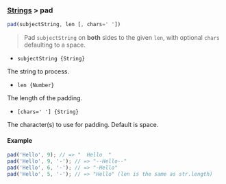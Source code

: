 ### [Strings](../) > pad

```js
pad(subjectString, len [, chars=' '])
```

> Pad `subjectString` on **both** sides to the given `len`, with optional `chars` defaulting to a space.

- `subjectString {String}`

The string to process.

- `len {Number}`

The length of the padding.

- `[chars=' '] {String}`

The character(s) to use for padding. Default is space.

#### Example
```js
pad('Hello', 9); // => "  Hello  "
pad('Hello', 9, '-'); // => "--Hello--"
pad('Hello', 6, '-'); // => "-Hello"
pad('Hello', 5, '-'); // => "Hello" (len is the same as str.length)
```
